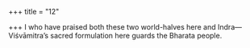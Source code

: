 +++
title = "12"

+++
I who have praised both these two world-halves here and Indra— Viśvāmitra’s sacred formulation here guards the Bharata people.